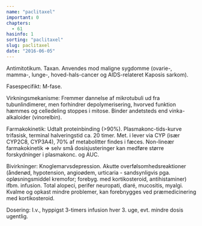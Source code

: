 ```yaml
---
name: "paclitaxel"
important: 0
chapters:
  - 61
hasinfo: 1
sorting: "paclitaxel"
slug: paclitaxel
date: "2016-06-05"
---
```


Antimitotikum. Taxan. Anvendes mod maligne sygdomme (ovarie-, mamma-, lunge-,
hoved-hals-cancer og AIDS-relateret Kaposis sarkom).

Fasespecifikt: M-fase.

Virkningsmekanisme: Fremmer dannelse af mikrotubuli ud fra tubunlindimerer, men
forhindrer depolymerisering, hvorved funktion hæmmes og celledeling stoppes i
mitose. Binder andetsteds end vinka-alkaloider (vinorelbin).

Farmakokinetik: Udtalt proteinbinding (>90%). Plasmakonc-tids-kurve trifasisk,
terminal halveringstid ca. 20 timer. Met. i lever via CYP (især CYP2C8, CYP3A4),
70% af metabolitter findes i fæces. Non-lineær farmakokinetik => selv små
dosisjusteringer kan medføre større forskydninger i plasmakonc. og AUC.

Bivirkninger: Knoglemarvsdepression. Akutte overfølsomhedsreaktioner (åndenød,
hypotension, angioødem, urticaria - sandsynligvis pga. opløsningsmiddel
kremofor; forebyg. med kortikosteroid, antihistaminer) ifbm. infusion. Total
alopeci, perifer neuropati, diaré, mucositis, myalgi. Kvalme og opkast mindre
problemer, kan forebnygges ved præmedicinering med kortikosteroid.

Dosering: I.v., hyppigst 3-timers infusion hver 3. uge, evt. mindre dosis
ugentlig.
